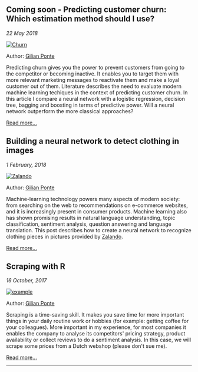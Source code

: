 ## Coming soon - Predicting customer churn: Which estimation method should I use?

*22 May 2018*

[![Churn](https://www.optimove.com/wp-content/uploads/2014/02/Customer-Churn-Prediction-Prevention.png)](/building-a-neural-network)

Author: [Gilian Ponte](https://nl.linkedin.com/in/gilianponte)

Predicting churn gives you the power to prevent customers from going to the competitor or becoming inactive. It enables you to target them with more relevant marketing messages to reactivate them and make a loyal customer out of them. Literature describes the need to evaluate modern machine learning techiques in the context of predicting customer churn. In this article I compare a neural network with a logistic regression, decision tree, bagging and boosting in terms of predictive power. Will a neural network outperform the more classical approaches?

[Read more...](/)

## Building a neural network to detect clothing in images

*1 February, 2018*

[![Zalando](https://i.imgur.com/VrKiMgq.png)](/building-a-neural-network)

Author: [Gilian Ponte](https://nl.linkedin.com/in/gilianponte)

Machine-learning technology powers many aspects of modern society: from searching on the web to recommendations on e-commerce websites, and it is increasingly present in consumer products. Machine learning also has shown promising results in natural language understanding, topic classification, sentiment analysis, question answering and language translation. This post describes how to create a neural network to recognize clothing pieces in pictures provided by [Zalando](https://zalando.com). 

[Read more...](building-a-neural-network/)


## Scraping with R
*16 October, 2017*

[![example](https://i.imgur.com/EslEU0Y.png)](/scraping_with_R)

Author: [Gilian Ponte](https://nl.linkedin.com/in/gilianponte)

Scraping is a time-saving skill. It makes you save time for more important things in your daily routine work or hobbies (for example: getting coffee for your colleagues). More important in my experience, for most companies it enables the company to analyse its competitors' pricing strategy, product availability or collect reviews to do a sentiment analysis. In this case, we will scrape some prices from a Dutch webshop (please don't sue me). 

[Read more...](scraping_with_R/)

___
